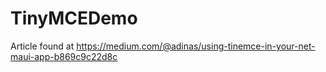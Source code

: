 # TinyMCEDemo

Article found at https://medium.com/@adinas/using-tinemce-in-your-net-maui-app-b869c9c22d8c
